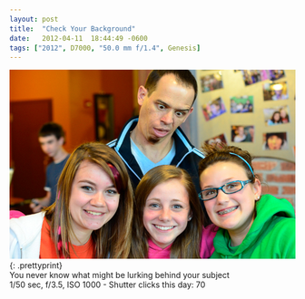 ```yaml
---
layout: post
title:  "Check Your Background"
date:   2012-04-11  18:44:49 -0600
tags: ["2012", D7000, "50.0 mm f/1.4", Genesis]
---
```

![:title](/images/2012/2012_0411_D7K5398.jpg)
{: .prettyprint}  
You never know what might be lurking behind your subject  
1/50 sec, f/3.5, ISO 1000 - Shutter clicks this day: 70